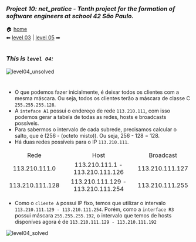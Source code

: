 ### _Project 10: net_pratice - Tenth project for the formation of software engineers at school 42 São Paulo._

🏠 [home](https://github.com/Vinicius-Santoro/42-formation-lvl2-10.net_pratice)<br>
⬅ [level 03](https://github.com/Vinicius-Santoro/42-formation-lvl2-10.net_pratice/blob/main/readmes/level03.md) | [level 05](https://github.com/Vinicius-Santoro/42-formation-lvl2-10.net_pratice/blob/main/readmes/level05.md) ➡
<h1></h1>

### _This is `level 04`:_

![level04_unsolved](https://user-images.githubusercontent.com/83036509/200193506-b9b7d213-ece3-4cf8-a28a-f56e417f2c3b.png)

<h1></h1>

- O que podemos fazer inicialmente, é deixar todos os clientes com a mesma máscara. Ou seja, todos os clientes terão a máscara de classe C `255.255.255.128`.
- A `inteface A1` possui o endereço de rede `113.210.111`, com isso podemos gerar a tabela de todas as redes, hosts e broadcasts possíveis.
- Para sabermos o intervalo de cada subrede, precisamos calcular o salto, que é (256 - (octeto misto)). Ou seja, 256 - 128 = 128.
- Há duas redes possíveis para o IP `113.210.111`.

<table>
    <thead>
        <tr>
            <td align="center">Rede</td>
            <td align="center">Host</td>
            <td align="center">Broadcast</td>
        </tr>
        <tr>
            <td align="center">113.210.111.0</td>
            <td align="center">113.210.111.1 - 113.210.111.126</td>
            <td align="center">113.210.111.127</td>
        </tr>
         <tr>
            <td align="center">113.210.111.128</td>
            <td align="center">113.210.111.129 - 113.210.111.254</td>
            <td align="center">	113.210.111.255</td>
        </tr>
    </thead>
</table>

- Como o `cliente A` possui IP fixo, temos que utilizar o intervalo `113.210.111.129 - 113.210.111.254`. Porém, como a `interface R3` possui máscara `255.255.255.192`, o intervalo que temos de hosts disponíves agora é de `113.210.111.129 - 113.210.111.192`

![level04_solved](https://user-images.githubusercontent.com/83036509/200193522-ad4f4451-258d-4916-9637-07a85f1131e9.png)

